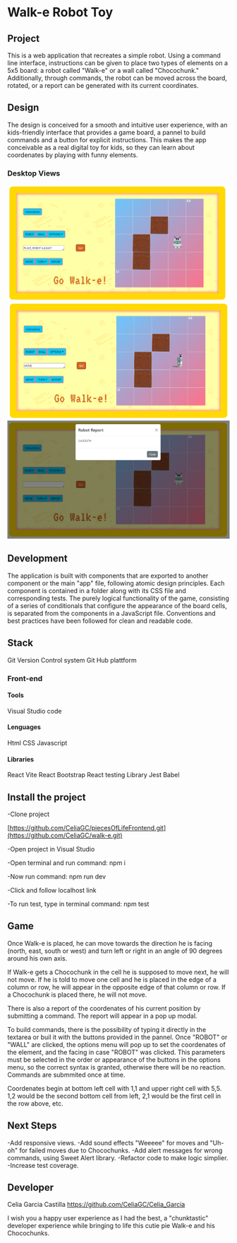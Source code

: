<h1>Walk-e Robot Toy</h1>

<h2>Project</h2>

This is a web application that recreates a simple robot. Using a command line interface, instructions can be given to place two types of elements on a 5x5 board: a robot called "Walk-e" or a wall called "Chocochunk." Additionally, through commands, the robot can be moved across the board, rotated, or a report can be generated with its current coordinates.

<h2>Design</h2>

The design is conceived for a smooth and intuitive user experience, with an kids-friendly interface that provides a game board, a pannel to build commands and a button for explicit instructions. This makes the app conceivable as a real digital toy for kids, so they can learn about coordenates by playing with funny elements.

<h3>Desktop Views</h3>

![Group%202.png](https://github.com/CeliaGC/walk-e/blob/main/src/assets/images/readme_images/Walk-e_app3.png)
![Group%202.png](https://github.com/CeliaGC/walk-e/blob/main/src/assets/images/readme_images/Walk-e_app1.png)
![Group%202.png](https://github.com/CeliaGC/walk-e/blob/main/src/assets/images/readme_images/Walk-e_app2.png)

 

<h2>Development</h2>

The application is built with components that are exported to another component or the main "app" file, following atomic design principles. Each component is contained in a folder along with its CSS file and corresponding tests. The purely logical functionality of the game, consisting of a series of conditionals that configure the appearance of the board cells, is separated from the components in a JavaScript file. Conventions and best practices have been followed for clean and readable code.

<h2>Stack</h2>

Git Version Control system
Git Hub plattform

<h3>Front-end</h3>

<h4>Tools</h4>
Visual Studio code

<h4>Lenguages</h4>
Html
CSS
Javascript

<h4>Libraries</h4>
React Vite
React Bootstrap
React testing Library
Jest
Babel

<h2>Install the project</h2>

-Clone project

[https://github.com/CeliaGC/piecesOfLifeFrontend.git](https://github.com/CeliaGC/walk-e.git)

-Open project in Visual Studio

-Open terminal and run command: npm i

-Now run command: npm run dev

-Click and follow localhost link

-To run test, type in terminal command: npm test

<h2>Game</h2>

Once Walk-e is placed, he can move towards the direction he is facing (north, east, south or west) and turn left or right in an angle of 90 degrees around his own axis.

If Walk-e gets a Chocochunk in the cell he is supposed to move next, he will not move. If he is told to move one cell and he is placed in the edge of a column or row, he will appear in the opposite edge of that column or row. If a Chocochunk is placed there, he will not move.

There is also a report of the coordenates of his current position by submitting a command. The report will appear in a pop up modal.

To build commands, there is the possibility of typing it directly in the textarea or buil it with the buttons provided in the pannel. Once "ROBOT" or "WALL" are clicked, the options menu will pop up to set the coordenates of the element, and the facing in case "ROBOT" was clicked. This parameters must be selected in the order or appearance of the buttons in the options menu, so the correct syntax is granted, otherwise there will be no reaction. Commands are submmited once at time.

Coordenates begin at bottom left cell with 1,1 and upper right cell with 5,5. 1,2 would be the second bottom cell from left, 2,1 would be the first cell in the row above, etc.

<h2>Next Steps</h2>

-Add responsive views.
-Add sound effects "Weeeee" for moves and "Uh-oh" for failed moves due to Chocochunks.
-Add alert messages for wrong commands, using Sweet Alert library.
-Refactor code to make logic simplier.
-Increase test coverage.


<h2>Developer</h2>

Celia Garcia Castilla https://github.com/CeliaGC/Celia_Garcia

I wish you a happy user experience as I had the best, a "chunktastic" developer experience while bringing to life this cutie pie Walk-e and his Chocochunks.

